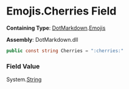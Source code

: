 # Emojis\.Cherries Field

**Containing Type**: [DotMarkdown](../../README.md)\.[Emojis](../README.md)

**Assembly**: DotMarkdown\.dll

```csharp
public const string Cherries = ":cherries:"
```

### Field Value

System\.[String](https://docs.microsoft.com/en-us/dotnet/api/system.string)